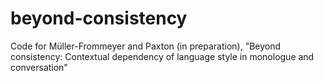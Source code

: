# beyond-consistency
Code for Müller-Frommeyer and Paxton (in preparation), "Beyond consistency: Contextual dependency of language style in monologue and conversation"
